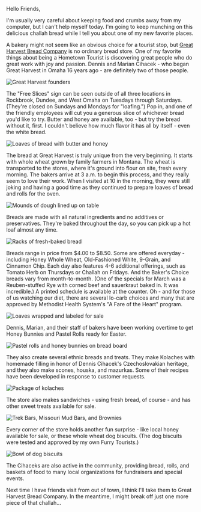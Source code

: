 Hello Friends,

I'm usually very careful about keeping food and crumbs away from my computer, but I can't help myself today.  I'm going to keep munching on this delicious challah bread while I tell you about one of my new favorite places.

A bakery might not seem like an obvious choice for a tourist stop, but [Great Harvest Bread Company](http://www.greatharvestbreadomaha.com/index.html) is no ordinary bread store.   One of my favorite things about being a Hometown Tourist is discovering great people who do great work with joy and passion.  Dennis and Marian Cihacek - who began Great Harvest in Omaha 16 years ago - are definitely two of those people.

![Great Harvest founders](http://2.bp.blogspot.com/_lRuiVdtkJlo/S6zy41900MI/AAAAAAAAAEg/YVD4o6aDXFE/s320/DSC00726.JPG)

The "Free Slices" sign can be seen outside of all three locations in Rockbrook, Dundee, and West Omaha on Tuesdays through Saturdays.  (They're closed on Sundays and Mondays for "loafing.")  Pop in, and one of the friendly employees will cut you a generous slice of whichever bread you'd like to try.  Butter and honey are available, too - but try the bread without it, first.  I couldn't believe how much flavor it has all by itself - even the white bread.

![Loaves of bread with butter and honey](http://4.bp.blogspot.com/_lRuiVdtkJlo/S6zz-H2pcTI/AAAAAAAAAEo/VX7RVYDhPWg/s320/DSC00716.JPG)

The bread at Great Harvest is truly unique from the very beginning.  It starts with whole wheat grown by family farmers in Montana.  The wheat is transported to the stores, where it's ground into flour on site, fresh every morning.  The bakers arrive at 3 a.m. to begin this process, and they really seem to love their work.  When I visited at 10 in the morning, they were still joking and having a good time as they continued to prepare loaves of bread and rolls for the oven.

![Mounds of dough lined up on table](http://2.bp.blogspot.com/_lRuiVdtkJlo/S6z1EdtiTSI/AAAAAAAAAEw/WZ5Wri6bRdM/s320/DSC00719.JPG)

Breads are made with all natural ingredients and no additives or preservatives.  They're baked throughout the day, so you can pick up a hot loaf almost any time.

![Racks of fresh-baked bread](http://4.bp.blogspot.com/_lRuiVdtkJlo/S6z32lynnVI/AAAAAAAAAE4/Rt7VIhpJEIg/s320/DSC00720.JPG)

Breads range in price from $4.00 to $8.50.  Some are offered everyday - including Honey Whole Wheat, Old-Fashioned White, 9-Grain, and Cinnamon Chip.  Each day also features 4-6 additional offerings, such as Tomato Herb on Thursdays or Challah on Fridays.  And the Baker's Choice breads vary from month-to-month.  (One of the specials for March was a Reuben-stuffed Rye with corned beef and sauerkraut baked in.  It was incredible.)  A printed schedule is available at the counter.  Oh - and for those of us watching our diet, there are several lo-carb choices and many that are approved by Methodist Health System's "A Fare of the Heart" program.

![Loaves wrapped and labeled for sale](http://2.bp.blogspot.com/_lRuiVdtkJlo/S6z5x3Z07iI/AAAAAAAAAFA/KbPjsrAl0lE/s320/DSC00715.JPG)

Dennis, Marian, and their staff of bakers have been working overtime to get Honey Bunnies and Pastel Rolls ready for Easter.

![Pastel rolls and honey bunnies on bread board](http://4.bp.blogspot.com/_lRuiVdtkJlo/S6z6MPJdNpI/AAAAAAAAAFI/krtGeF3X4XY/s320/DSC00717.JPG)

They also create several ethnic breads and treats.  They make Kolaches with homemade filling in honor of Dennis Cihacek's Czechoslovakian heritage, and they also make scones, houska, and mazurkas.  Some of their recipes have been developed in response to customer requests.

![Package of kolaches](http://4.bp.blogspot.com/_lRuiVdtkJlo/S60CDKss7bI/AAAAAAAAAFY/25UWus5otF4/s320/DSC00724.JPG)

The store also makes sandwiches - using fresh bread, of course - and has other sweet treats available for sale.

![Trek Bars, Missouri Mud Bars, and Brownies](http://1.bp.blogspot.com/_lRuiVdtkJlo/S60Cchpvi2I/AAAAAAAAAFg/Ic0ieoYnNkQ/s320/DSC00714.JPG)

Every corner of the store holds another fun surprise - like local honey available for sale, or these whole wheat dog biscuits.  (The dog biscuits were tested and approved by my own Furry Tourists.)

![Bowl of dog biscuits](http://1.bp.blogspot.com/_lRuiVdtkJlo/S6z8ahqoBzI/AAAAAAAAAFQ/UaYcWbstfC4/s320/DSC00718.JPG)

The Cihaceks are also active in the community, providing bread, rolls, and baskets of food to many local organizations for fundraisers and special events.

Next time I have friends visit from out of town, I think I'll take them to Great Harvest Bread Company.  In the meantime, I might break off just one more piece of that challah...